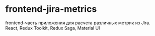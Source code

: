 # frontend-jira-metrics
frontend-часть приложения для расчета различных метрик из Jira. React, Redux Toolkit, Redux Saga, Material UI
